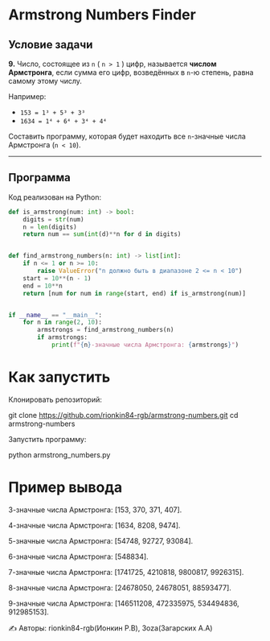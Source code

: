 # Armstrong Numbers Finder

## Условие задачи
**9.** Число, состоящее из `n` ( `n > 1` ) цифр, называется **числом Армстронга**, если сумма его цифр, возведённых в `n`-ю степень, равна самому этому числу.  

Например:  
- `153 = 1³ + 5³ + 3³`  
- `1634 = 1⁴ + 6⁴ + 3⁴ + 4⁴`  

Составить программу, которая будет находить все `n`-значные числа Армстронга (`n < 10`).  

---

## Программа
Код реализован на Python:

```python
def is_armstrong(num: int) -> bool:
    digits = str(num)
    n = len(digits)
    return num == sum(int(d)**n for d in digits)


def find_armstrong_numbers(n: int) -> list[int]:
    if n <= 1 or n >= 10:
        raise ValueError("n должно быть в диапазоне 2 <= n < 10")
    start = 10**(n - 1)
    end = 10**n
    return [num for num in range(start, end) if is_armstrong(num)]


if __name__ == "__main__":
    for n in range(2, 10):
        armstrongs = find_armstrong_numbers(n)
        if armstrongs:
            print(f"{n}-значные числа Армстронга: {armstrongs}")

```




# Как запустить

Клонировать репозиторий:

git clone https://github.com/rionkin84-rgb/armstrong-numbers.git
cd armstrong-numbers


Запустить программу:

python armstrong_numbers.py

# Пример вывода
<p>3-значные числа Армстронга: [153, 370, 371, 407].
<p>4-значные числа Армстронга: [1634, 8208, 9474].
<p>5-значные числа Армстронга: [54748, 92727, 93084].
<p>6-значные числа Армстронга: [548834].
<p>7-значные числа Армстронга: [1741725, 4210818, 9800817, 9926315].
<p>8-значные числа Армстронга: [24678050, 24678051, 88593477].
<p>9-значные числа Армстронга: [146511208, 472335975, 534494836, 912985153].


✍️ Авторы: rionkin84-rgb(Ионкин Р.В), 3oza(Загарских А.А)
